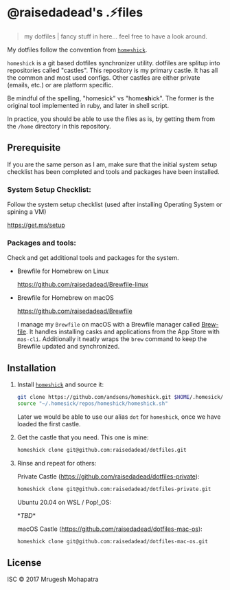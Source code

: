 # @raisedadead's .:zap:files

> my dotfiles | fancy stuff in here... feel free to have a look around.

My dotfiles follow the convention from [`homeshick`](https://github.com/andsens/homeshick).

`homeshick` is a  git based dotfiles synchronizer utility. dotfiles are splitup into repositories called "castles". This repository is my primary castle. It has all the common and most used configs. Other castles are either private (emails, etc.) or are platform specific.

Be mindful of the spelling, "homesick" vs "home**sh**ick". The former is the original tool implemented in ruby, and later in shell script.

In practice, you should be able to use the files as is, by getting them from the `/home` directory in this repository.

## Prerequisite

If you are the same person as I am, make sure that the initial system setup checklist has been completed and tools and packages have been installed.

### System Setup Checklist:

Follow the system setup checklist (used after installing Operating System or spining a VM)

<https://get.ms/setup>

### Packages and tools:

Check and get additional tools and packages for the system.

- Brewfile for Homebrew on Linux

  <https://github.com/raisedadead/Brewfile-linux>

- Brewfile for Homebrew on macOS

  <https://github.com/raisedadead/Brewfile>

  I manage my `Brewfile` on macOS with a Brewfile manager called [Brew-file](https://github.com/rcmdnk/homebrew-file). It handles installing casks and applications from the App Store with `mas-cli`. Additionally it neatly wraps the `brew` command to keep the Brewfile updated and synchronized.

## Installation

1. Install [`homeshick`](https://github.com/andsens/homeshick) and source it:

   ```bash
   git clone https://github.com/andsens/homeshick.git $HOME/.homesick/repos/homeshick
   source "~/.homesick/repos/homeshick/homeshick.sh"
   ```

   Later we would be able to use our alias `dot` for `homeshick`, once we have loaded the first castle.

2. Get the castle that you need. This one is mine:

   ```bash
   homeshick clone git@github.com:raisedadead/dotfiles.git
   ```

3. Rinse and repeat for others:

   Private Castle (<https://github.com/raisedadead/dotfiles-private>):

   ```bash
   homeshick clone git@github.com:raisedadead/dotfiles-private.git
   ```

   Ubuntu 20.04 on WSL / Pop!_OS:

   \**TBD*\*

   macOS Castle (<https://github.com/raisedadead/dotfiles-mac-os>):

   ```bash
   homeshick clone git@github.com:raisedadead/dotfiles-mac-os.git
   ```

## License

ISC © 2017 Mrugesh Mohapatra

